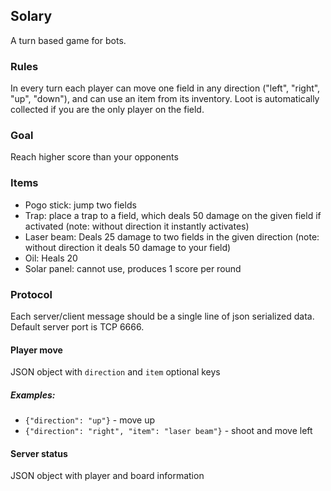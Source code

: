 ## Solary

A turn based game for bots.


### Rules

In every turn each player can move one field in any direction ("left", "right", "up", "down"), and can use an item from its inventory. Loot is automatically collected if you are the only player on the field.


### Goal

Reach higher score than your opponents


### Items

 - Pogo stick: jump two fields
 - Trap: place a trap to a field, which deals 50 damage on the given field if activated (note: without direction it instantly activates)
 - Laser beam: Deals 25 damage to two fields in the given direction (note: without direction it deals 50 damage to your field)
 - Oil: Heals 20
 - Solar panel: cannot use, produces 1 score per round


### Protocol

Each server/client message should be a single line of json serialized data.
Default server port is TCP 6666.


#### Player move

JSON object with `direction` and `item` optional keys


##### Examples:

 - `{"direction": "up"}` - move up
 - `{"direction": "right", "item": "laser beam"}` - shoot and move left


#### Server status

JSON object with player and board information
